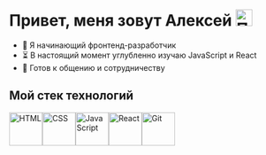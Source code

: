 # Привет, меня зовут Алексей <image src="https://user-images.githubusercontent.com/42378118/110234147-e3259600-7f4e-11eb-95be-0c4047144dea.gif" alt="Привет" height="30px">

- 🚀 Я начинающий фронтенд-разработчик
- ⏳ В настоящий момент углубленно изучаю JavaScript и React
- 👋 Готов к общению и сотрудничеству

## Мой стек технологий
<image src="https://raw.githubusercontent.com/devicons/devicon/master/icons/html5/html5-original-wordmark.svg" alt="HTML" height="60px"><image src="https://raw.githubusercontent.com/devicons/devicon/master/icons/css3/css3-original-wordmark.svg" alt="CSS" height="60px"><image src="https://raw.githubusercontent.com/devicons/devicon/master/icons/javascript/javascript-original.svg" alt="JavaScript" height="60px"><image src="https://raw.githubusercontent.com/devicons/devicon/master/icons/react/react-original-wordmark.svg" alt="React" height="60px"><image src="https://camo.githubusercontent.com/fbfcb9e3dc648adc93bef37c718db16c52f617ad055a26de6dc3c21865c3321d/68747470733a2f2f7777772e766563746f726c6f676f2e7a6f6e652f6c6f676f732f6769742d73636d2f6769742d73636d2d69636f6e2e737667" alt="Git" height="60px">
